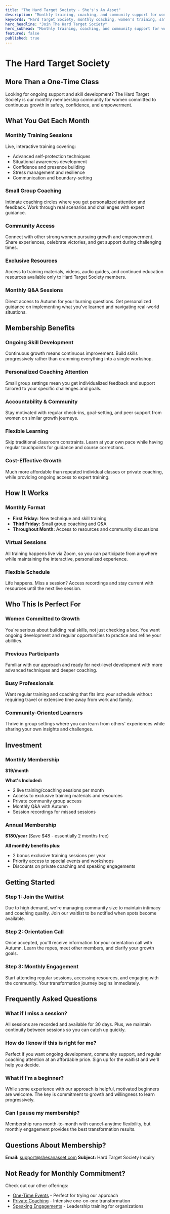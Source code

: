 ```yaml
---
title: "The Hard Target Society - She's's An Asset"
description: "Monthly training, coaching, and community support for women who want more than a one-time safety class. Ongoing development and empowerment."
keywords: "Hard Target Society, monthly coaching, women's training, safety community, ongoing development, empowerment membership"
hero_headline: "Join The Hard Target Society"
hero_subhead: "Monthly training, coaching, and community support for women who want more than a one-time safety class. Build lasting confidence and skills with ongoing development."
featured: false
published: true
---
```


# The Hard Target Society

## More Than a One-Time Class

Looking for ongoing support and skill development? The Hard Target Society is our monthly membership community for women committed to continuous growth in safety, confidence, and empowerment.

## What You Get Each Month

### Monthly Training Sessions
Live, interactive training covering:
- Advanced self-protection techniques
- Situational awareness development
- Confidence and presence building
- Stress management and resilience
- Communication and boundary-setting

### Small Group Coaching
Intimate coaching circles where you get personalized attention and feedback. Work through real scenarios and challenges with expert guidance.

### Community Access
Connect with other strong women pursuing growth and empowerment. Share experiences, celebrate victories, and get support during challenging times.

### Exclusive Resources
Access to training materials, videos, audio guides, and continued education resources available only to Hard Target Society members.

### Monthly Q&A Sessions
Direct access to Autumn for your burning questions. Get personalized guidance on implementing what you've learned and navigating real-world situations.

## Membership Benefits

### Ongoing Skill Development
Continuous growth means continuous improvement. Build skills progressively rather than cramming everything into a single workshop.

### Personalized Coaching Attention
Small group settings mean you get individualized feedback and support tailored to your specific challenges and goals.

### Accountability & Community
Stay motivated with regular check-ins, goal-setting, and peer support from women on similar growth journeys.

### Flexible Learning
Skip traditional classroom constraints. Learn at your own pace while having regular touchpoints for guidance and course corrections.

### Cost-Effective Growth
Much more affordable than repeated individual classes or private coaching, while providing ongoing access to expert training.

## How It Works

### Monthly Format
- **First Friday:** New technique and skill training
- **Third Friday:** Small group coaching and Q&A
- **Throughout Month:** Access to resources and community discussions

### Virtual Sessions
All training happens live via Zoom, so you can participate from anywhere while maintaining the interactive, personalized experience.

### Flexible Schedule
Life happens. Miss a session? Access recordings and stay current with resources until the next live session.

## Who This Is Perfect For

### Women Committed to Growth
You're serious about building real skills, not just checking a box. You want ongoing development and regular opportunities to practice and refine your abilities.

### Previous Participants
Familiar with our approach and ready for next-level development with more advanced techniques and deeper coaching.

### Busy Professionals
Want regular training and coaching that fits into your schedule without requiring travel or extensive time away from work and family.

### Community-Oriented Learners
Thrive in group settings where you can learn from others' experiences while sharing your own insights and challenges.

## Investment

### Monthly Membership
**$19/month**

**What's Included:**
- 2 live training/coaching sessions per month
- Access to exclusive training materials and resources
- Private community group access
- Monthly Q&A with Autumn
- Session recordings for missed sessions

### Annual Membership
**$180/year** (Save $48 - essentially 2 months free)

**All monthly benefits plus:**
- 2 bonus exclusive training sessions per year
- Priority access to special events and workshops
- Discounts on private coaching and speaking engagements

## Getting Started

### Step 1: Join the Waitlist
Due to high demand, we're managing community size to maintain intimacy and coaching quality. Join our waitlist to be notified when spots become available.

### Step 2: Orientation Call
Once accepted, you'll receive information for your orientation call with Autumn. Learn the ropes, meet other members, and clarify your growth goals.

### Step 3: Monthly Engagement
Start attending regular sessions, accessing resources, and engaging with the community. Your transformation journey begins immediately.

## Frequently Asked Questions

### What if I miss a session?
All sessions are recorded and available for 30 days. Plus, we maintain continuity between sessions so you can catch up quickly.

### How do I know if this is right for me?
Perfect if you want ongoing development, community support, and regular coaching attention at an affordable price. Sign up for the waitlist and we'll help you decide.

### What if I'm a beginner?
While some experience with our approach is helpful, motivated beginners are welcome. The key is commitment to growth and willingness to learn progressively.

### Can I pause my membership?
Membership runs month-to-month with cancel-anytime flexibility, but monthly engagement provides the best transformation results.

## Questions About Membership?

**Email:** support@shesanasset.com
**Subject:** Hard Target Society Inquiry

## Not Ready for Monthly Commitment?

Check out our other offerings:
- [One-Time Events](/womens-events.html) - Perfect for trying our approach
- [Private Coaching](/private.html) - Intensive one-on-one transformation
- [Speaking Engagements](/speaking.html) - Leadership training for organizations
